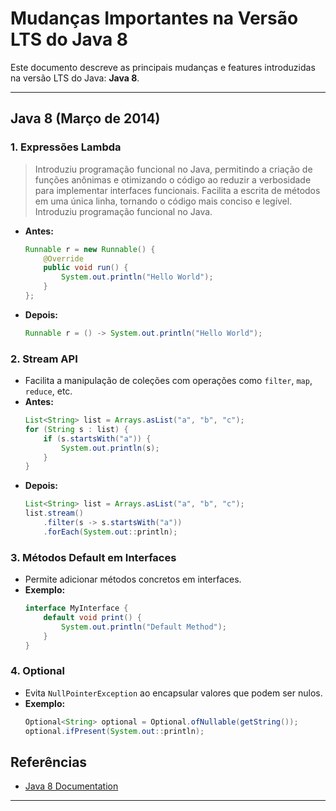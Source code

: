 # Mudanças Importantes na Versão LTS do **Java 8**

Este documento descreve as principais mudanças e features introduzidas na versão LTS do Java:  **Java 8**.

---

## Java 8 (Março de 2014)

### 1. **Expressões Lambda**

> Introduziu programação funcional no Java, permitindo a criação de funções anônimas e otimizando o código ao reduzir a
> verbosidade para implementar interfaces funcionais.
> Facilita a escrita de métodos em uma única linha, tornando o código mais conciso e legível.
> Introduziu programação funcional no Java.

- **Antes:**
  ```java
  Runnable r = new Runnable() {
      @Override
      public void run() {
          System.out.println("Hello World");
      }
  };
  ```
- **Depois:**
  ```java
  Runnable r = () -> System.out.println("Hello World");
  ```

### 2. **Stream API**

- Facilita a manipulação de coleções com operações como `filter`, `map`, `reduce`, etc.
- **Antes:**
  ```java
  List<String> list = Arrays.asList("a", "b", "c");
  for (String s : list) {
      if (s.startsWith("a")) {
          System.out.println(s);
      }
  }
  ```
- **Depois:**
  ```java
  List<String> list = Arrays.asList("a", "b", "c");
  list.stream()
      .filter(s -> s.startsWith("a"))
      .forEach(System.out::println);
  ```

### 3. **Métodos Default em Interfaces**

- Permite adicionar métodos concretos em interfaces.
- **Exemplo:**
  ```java
  interface MyInterface {
      default void print() {
          System.out.println("Default Method");
      }
  }
  ```

### 4. **Optional**

- Evita `NullPointerException` ao encapsular valores que podem ser nulos.
- **Exemplo:**
  ```java
  Optional<String> optional = Optional.ofNullable(getString());
  optional.ifPresent(System.out::println);
  ```

## Referências

- [Java 8 Documentation](https://docs.oracle.com/javase/8/docs/)

---

